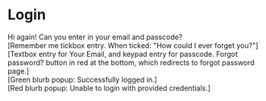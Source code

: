 # Login
Hi again! Can you enter in your email and passcode?  
[Remember me tickbox entry. When ticked: "How could I ever forget you?"]  
[Textbox entry for Your Email, and keypad entry for passcode. Forgot password? button in red at the bottom, which redirects to forgot password page.]  
[Green blurb popup: Successfully logged in.]  
[Red blurb popup: Unable to login with provided credentials.]  